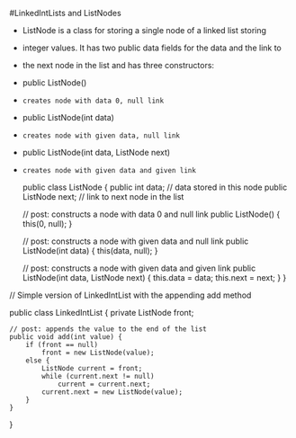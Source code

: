 #LinkedIntLists and ListNodes

* ListNode is a class for storing a single node of a linked list storing
* integer values.  It has two public data fields for the data and the link to
* the next node in the list and has three constructors:
*   public ListNode()
*     creates node with data 0, null link
*   public ListNode(int data)
*     creates node with given data, null link
*   public ListNode(int data, ListNode next)
*     creates node with given data and given link

    public class ListNode {
    public int data;       // data stored in this node
    public ListNode next;  // link to next node in the list

    // post: constructs a node with data 0 and null link
    public ListNode() {
        this(0, null);
    }

    // post: constructs a node with given data and null link
    public ListNode(int data) {
        this(data, null);
    }

    // post: constructs a node with given data and given link
    public ListNode(int data, ListNode next) {
        this.data = data;
        this.next = next;
    }
}

// Simple version of LinkedIntList with the appending add method

public class LinkedIntList {
    private ListNode front;

    // post: appends the value to the end of the list
    public void add(int value) {
        if (front == null)
            front = new ListNode(value);
        else {
            ListNode current = front;
            while (current.next != null)
                current = current.next;
            current.next = new ListNode(value);
        }
    }
}
